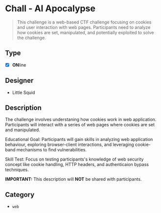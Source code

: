 # Chall - AI Apocalypse

> This challenge is a web-based CTF challenge focusing on cookies and user interaction with web pages. Participants need to analyze how cookies are set, manipulated, and potentially exploited to solve the challenge.

## Type

- [x] **ON**line

## Designer

- Little Squid

## Description

The challenge involves understaning how cookies work in web application. Participants will interact with a series of web pages where cookies are set and manipulated.

Educational Goal: Participants will gain skills in analyzing web application behaviour, exploring browser-client interactions, and leveraging cookie-band mechanisms to find vulnerabilities.

Skill Test: Focus on testing participants's knowledge of web security concept like cookie handling, HTTP headers, and authenticaion bypass techniques.

**IMPORTANT:** This description will **NOT** be shared with participants.

## Category

- `web`

